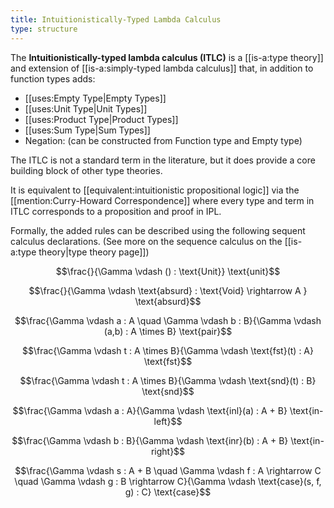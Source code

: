 ```yaml
---
title: Intuitionistically-Typed Lambda Calculus
type: structure
---
```

The **Intuitionistically-typed lambda calculus (ITLC)** is a [[is-a:type theory]] and extension of [[is-a:simply-typed lambda calculus]] that, in addition to function types adds:

 - [[uses:Empty Type|Empty Types]]
 - [[uses:Unit Type|Unit Types]]
 - [[uses:Product Type|Product Types]]
 - [[uses:Sum Type|Sum Types]]
 - Negation: (can be constructed from Function type and Empty type)

The ITLC is not a standard term in the literature, but it does provide a core building block of other type theories.

It is equivalent to [[equivalent:intuitionistic propositional logic]] via the [[mention:Curry-Howard Correspondence]] where every type and term in ITLC corresponds to a proposition and proof in IPL.

Formally, the added rules can be described using the following sequent calculus declarations. (See more on the sequence calculus on the [[is-a:type theory|type theory page]])

$$\frac{}{\Gamma \vdash () : \text{Unit}} \text{unit}$$

$$\frac{}{\Gamma \vdash \text{absurd} : \text{Void} \rightarrow A } \text{absurd}$$

$$\frac{\Gamma \vdash a : A \quad \Gamma \vdash b : B}{\Gamma \vdash (a,b) : A \times B} \text{pair}$$

$$\frac{\Gamma \vdash t : A \times B}{\Gamma \vdash \text{fst}(t) : A} \text{fst}$$

$$\frac{\Gamma \vdash t : A \times B}{\Gamma \vdash \text{snd}(t) : B} \text{snd}$$

$$\frac{\Gamma \vdash a : A}{\Gamma \vdash \text{inl}(a) : A + B} \text{in-left}$$

$$\frac{\Gamma \vdash b : B}{\Gamma \vdash \text{inr}(b) : A + B} \text{in-right}$$

$$\frac{\Gamma \vdash s : A + B \quad \Gamma \vdash f : A \rightarrow C \quad \Gamma \vdash g : B \rightarrow C}{\Gamma \vdash \text{case}(s, f, g) : C} \text{case}$$
